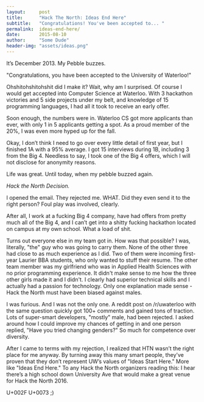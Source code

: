 ```yaml
---
layout:     post
title:      "Hack The North: Ideas End Here"
subtitle:   "Congratulations! You've been accepted to... "
permalink:  ideas-end-here/
date:       2015-08-10
author:     "Some Dude"
header-img: "assets/ideas.png"
---
```


It’s December 2013. My Pebble buzzes.

"Congratulations, you have been accepted to the University of Waterloo!"

Ohshitohshitohshit did I make it? Wait, why am I surprised. Of course I would get accepted into Computer Science at Waterloo. With 3 hackathon victories and 5 side projects under my belt, and knowledge of 15 programming languages, I had all it took to receive an early offer.

Soon enough, the numbers were in. Waterloo CS got more applicants than ever, with only 1 in 5 applicants getting a spot. As a proud member of the 20%, I was even more hyped up for the fall.

Okay, I don’t think I need to go over every little detail of first year, but I finished 1A with a 95% average. I got 15 interviews during 1B, including 3 from the Big 4. Needless to say, I took one of the Big 4 offers, which I will not disclose for anonymity reasons.

Life was great. Until today, when my pebble buzzed again.

*Hack the North Decision.*

I opened the email. They rejected me. WHAT. Did they even send it to the right person? Foul play was involved, clearly.

After all, I work at a fucking Big 4 company, have had offers from pretty much all of the Big 4, and I can’t get into a shitty fucking hackathon located on campus at my own school. What a load of shit.

Turns out everyone else in my team got in. How was that possible? I was, literally, "the" guy who was going to carry them. None of the other three had close to as much experience as I did. Two of them were incoming first-year Laurier BBA students, who only wanted to stuff their resume. The other team member was my girlfriend who was in Applied Health Sciences with no prior programming experience. It didn't make sense to me how the three other girls made it and I didn't. I clearly had superior technical skills and I actually had a passion for technology. Only one explanation made sense - Hack the North must have been biased against males.

I was furious. And I was not the only one. A reddit post on /r/uwaterloo with the same question quickly got 100+ comments and gained tons of traction. Lots of super-smart developers, "mostly" male, had been rejected. I asked around how I could improve my chances of getting in and one person replied, "Have you tried changing genders?" So much for competence over diversity.

After I came to terms with my rejection, I realized that HTN wasn’t the right place for me anyway. By turning away this many smart people, they’ve proven that they don’t represent UW’s values of "Ideas Start Here." More like "Ideas End Here." To any Hack the North organizers reading this: I hear there’s a high school down University Ave that would make a great venue for Hack the North 2016.

U+002F	U+0073 ;)
